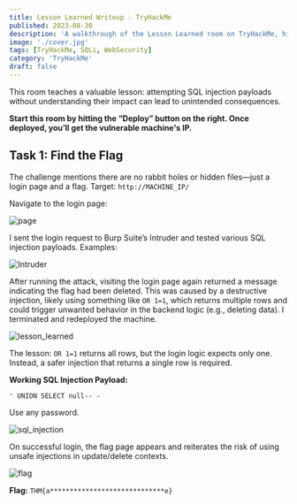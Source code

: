 ```yaml
---
title: Lesson Learned Writeup - TryHackMe
published: 2023-08-30
description: 'A walkthrough of the Lesson Learned room on TryHackMe, highlighting risks of unplanned SQL injection attempts and basic exploitation.'
image: './cover.jpg'
tags: [TryHackMe, SQLi, WebSecurity]
category: 'TryHackMe'
draft: false
---
```



This room teaches a valuable lesson: attempting SQL injection payloads without understanding their impact can lead to unintended consequences.

**Start this room by hitting the “Deploy” button on the right. Once deployed, you’ll get the vulnerable machine's IP.**

## Task 1: Find the Flag

The challenge mentions there are no rabbit holes or hidden files—just a login page and a flag.
Target: `http://MACHINE_IP/`

Navigate to the login page:

![page](https://miro.medium.com/v2/resize\:fit:1400/format\:webp/1*mOxT8cQCCiag4_YZhrnkBQ.png)

I sent the login request to Burp Suite’s Intruder and tested various SQL injection payloads.
Examples:

![Intruder](https://miro.medium.com/v2/resize\:fit:1400/format\:webp/1*ppH5essbU8lm5jOCqPXikg.png)

After running the attack, visiting the login page again returned a message indicating the flag had been deleted. This was caused by a destructive injection, likely using something like `OR 1=1`, which returns multiple rows and could trigger unwanted behavior in the backend logic (e.g., deleting data).
I terminated and redeployed the machine.

![lesson\_learned](https://miro.medium.com/v2/resize\:fit:1400/format\:webp/1*VIATLkztcnbmBqzMtYTcOA.png)

The lesson: `OR 1=1` returns all rows, but the login logic expects only one. Instead, a safer injection that returns a single row is required.

**Working SQL Injection Payload:**

```
' UNION SELECT null-- -
```

Use any password.

![sql\_injection](https://miro.medium.com/v2/resize\:fit:1400/format\:webp/1*-kmac53P8mRQU76gmUTUvw.png)

On successful login, the flag page appears and reiterates the risk of using unsafe injections in update/delete contexts.

![flag](https://miro.medium.com/v2/resize\:fit:1400/format\:webp/1*_qbHyLark28s15iATwzmDw.png)

**Flag:** `THM{a*****************************e}`

